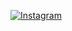 <omg src="https://img.shields.io/badge/Python-3776AB?style=for-the-badge&logo=python&logoColor=white">


[![Instagram](https://img.shields.io/badge/Instagram-E4405F?style=for-the-badge&logo=instagram&logoColor=white)](https://www.instagram.com/all.marcoz_art?igsh=MXhyeGYxODhia3dycw==)

